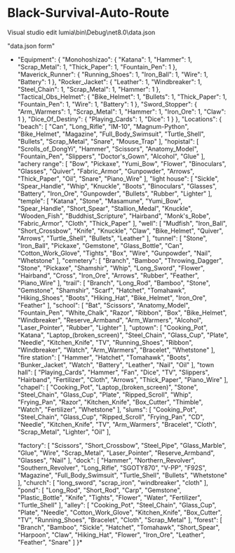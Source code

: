 # Black-Survival-Auto-Route
Visual studio edit lumia\bin\Debug\net8.0\data.json

"data.json form"

 
 * "Equipment": {
    "Monohoshizao": {
      "Katana": 1,
      "Hammer": 1,
      "Scrap_Metal": 1,
      "Thick_Paper": 1,
      "Fountain_Pen": 1
    },
    "Maverick_Runner": {
      "Running_Shoes": 1,
      "Iron_Ball": 1,
      "Wire": 1,
      "Battery": 1
    },
    "Rocker_Jacket": {
      "Leather": 1,
      "Windbreaker": 1,
      "Steel_Chain": 1,
      "Scrap_Metal": 1,
      "Hammer": 1
    },
    "Tactical_Obs_Helmet": {
      "Bike_Helmet": 1,
      "Bullets": 1,
      "Thick_Paper": 1,
      "Fountain_Pen": 1,
      "Wire": 1,
      "Battery": 1
    },
    "Sword_Stopper": {
      "Arm_Warmers": 1,
      "Scrap_Metal": 1,
      "Hammer": 1,
      "Iron_Ore": 1,
      "Claw": 1
    },
    "Dice_Of_Destiny": {
      "Playing_Cards": 1,
      "Dice": 1
    }
  },
  "Locations": {
    "beach": [
      "Can",
      "Long_Rifle",
      "IM-10",
      "Magnum-Python",
      "Bike_Helmet",
      "Magazine",
      "Full_Body_Swimsuit",
      "Turtle_Shell",
      "Bullets",
      "Scrap_Metal",
      "Snare",
      "Mouse_Trap"
    ],
    "hopistal": [
      "Scrolls_of_DongYi",
      "Hammer",
      "Scissors",
      "Anatomy_Model",
      "Fountain_Pen",
      "Slippers",
      "Doctor's_Gown",
      "Alcohol",
      "Glue"
    ],
    "achery range": [
      "Bow",
      "Pickaxe",
      "Yumi_Bow",
      "Flower",
      "Binoculars",
      "Glasses",
      "Quiver",
      "Fabric_Armor",
      "Gunpowder",
      "Arrows",
      "Thick_Paper",
      "Oil",
      "Snare",
      "Piano_Wire"
    ],
    "light house": [
      "Sickle",
      "Spear_Handle",
      "Whip",
      "Knuckle",
      "Boots",
      "Binoculars",
      "Glasses",
      "Battery",
      "Iron_Ore",
      "Gunpowder",
      "Bullets",
      "Rubber",
      "Lighter"
    ],
    "temple": [
      "Katana",
      "Stone",
      "Masamune",
      "Yumi_Bow",
      "Spear_Handle",
      "Short_Spear",
      "Stallion_Medal",
      "Knuckle",
      "Wooden_Fish",
      "Buddhist_Scripture",
      "Hairband",
      "Monk's_Robe",
      "Fabric_Armor",
      "Cloth",
      "Thick_Paper"
    ],
    "well": [
      "Mudfish",
      "Iron_Ball",
      "Short_Crossbow",
      "Knife",
      "Knuckle",
      "Claw",
      "Bike_Helmet",
      "Quiver",
      "Arrows",
      "Turtle_Shell",
      "Bullets",
      "Leather"
    ],
    "tunnel": [
      "Stone",
      "Iron_Ball",
      "Pickaxe",
      "Gemstone",
      "Glass_Bottle",
      "Can",
      "Cotton_Work_Glove",
      "Tights",
      "Box",
      "Wire",
      "Gunpowder",
      "Nail",
      "Whetstone"
    ],
    "cemetery": [
      "Branch",
      "Bamboo",
      "Throwing_Dagger",
      "Stone",
      "Pickaxe",
      "Shamshir",
      "Whip",
      "Long_Sword",
      "Flower",
      "Hairband",
      "Cross",
      "Iron_Ore",
      "Arrows",
      "Rubber",
      "Feather",
      "Piano_Wire"
    ],
    "trail": [
      "Branch",
      "Long_Rod",
      "Bamboo",
      "Stone",
      "Gemstone",
      "Shamshir",
      "Scarf",
      "Hatchet",
      "Tomahawk",
      "Hiking_Shoes",
      "Boots",
      "Hiking_Hat",
      "Bike_Helmet",
      "Iron_Ore",
      "Feather"
    ],
    "school": [
      "Bat",
      "Scissors",
      "Anatomy_Model",
      "Fountain_Pen",
      "White_Chalk",
      "Razor",
      "Ribbon",
      "Box",
      "Bike_Helmet",
      "Windbreaker",
      "Reserve_Armband",
      "Arm_Warmers",
      "Alcohol",
      "Laser_Pointer",
      "Rubber",
      "Lighter"
    ],
    "uptown": [
      "Cooking_Pot",
      "Katana",
      "Laptop_(broken_screen)",
      "Steel_Chain",
      "Glass_Cup",
      "Plate",
      "Needle",
      "Kitchen_Knife",
      "TV",
      "Running_Shoes",
      "Ribbon",
      "Windbreaker",
      "Watch",
      "Arm_Warmers",
      "Bracelet",
      "Whetstone"
    ],
    "fire station": [
      "Hammer",
      "Hatchet",
      "Tomahawk",
      "Boots",
      "Bunker_Jacket",
      "Watch",
      "Battery",
      "Leather",
      "Nail",
      "Oil"
    ],
    "town hall": [
      "Playing_Cards",
      "Hammer",
      "Fan",
      "Dice",
      "TV",
      "Slippers",
      "Hairband",
      "Fertilizer",
      "Cloth",
      "Arrows",
      "Thick_Paper",
      "Piano_Wire"
    ],
    "chapel": [
      "Cooking_Pot",
      "Laptop_(broken_screen)",
      "Stone",
      "Steel_Chain",
      "Glass_Cup",
      "Plate",
      "Ripped_Scroll",
      "Whip",
      "Frying_Pan",
      "Razor",
      "Kitchen_Knife",
      "Box_Cutter",
      "Thimble",
      "Watch",
      "Fertilizer",
      "Whetstone"
    ],
    "slums": [
      "Cooking_Pot",
      "Steel_Chain",
      "Glass_Cup",
      "Ripped_Scroll",
      "Frying_Pan",
      "CD",
      "Needle",
      "Kitchen_Knife",
      "TV",
      "Arm_Warmers",
      "Bracelet",
      "Cloth",
      "Scrap_Metal",
      "Lighter",
      "Oil"
    ],

    "factory": [
      "Scissors",
      "Short_Crossbow",
      "Steel_Pipe",
      "Glass_Marble",
      "Glue",
      "Wire",
      "Scrap_Metal",
      "Laser_Pointer",
      "Reserve_Armband",
      "Glasses",
      "Nail"
    ],
    "dock": [
      "Hammer",
      "Northern_Revolver",
      "Southern_Revolver",
      "Long_Rifle",
      "SGOTY870",
      "V-PP",
      "F92S",
      "Magazine",
      "Full_Body_Swimsuit",
      "Turtle_Shell",
      "Bullets",
      "Whetstone"
    ],
    "church": [
      "long_sword",
      "scrap_iron",
      "windbreaker",
      "cloth"
    ],
    "pond": [
      "Long_Rod",
      "Short_Rod",
      "Carp",
      "Gemstone",
      "Plastic_Bottle",
      "Knife",
      "Tights",
      "Flower",
      "Water",
      "Fertilizer",
      "Turtle_Shell"
    ],
    "alley": [
      "Cooking_Pot",
      "Steel_Chain",
      "Glass_Cup",
      "Plate",
      "Needle",
      "Cotton_Work_Glove",
      "Kitchen_Knife",
      "Box_Cutter",
      "TV",
      "Running_Shoes",
      "Bracelet",
      "Cloth",
      "Scrap_Metal"
    ],
    "forest": [
      "Branch",
      "Bamboo",
      "Sickle",
      "Hatchet",
      "Tomahawk",
      "Short_Spear",
      "Harpoon",
      "Claw",
      "Hiking_Hat",
      "Flower",
      "Iron_Ore",
      "Leather",
      "Feather",
      "Snare"
    ]
  }*

